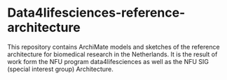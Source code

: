 # Data4lifesciences-reference-architecture
This repository contains ArchiMate models and sketches of the reference architecture for biomedical research in the Netherlands. It is the result of work form the NFU program data4lifesciences as well as the NFU SIG (special interest group) Architecture.
